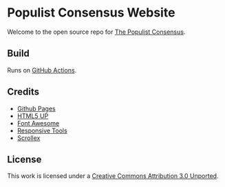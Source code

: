 # Populist Consensus Website

Welcome to the open source repo for [The Populist Consensus](https://www.populistconsensus.com).

## Build

Runs on [GitHub Actions](.github/workflows/static.yml).

## Credits

- [Github Pages](https://pages.github.com)
- [HTML5 UP](https://html5up.net)
- [Font Awesome](https://fontawesome.com)
- [Responsive Tools](https://ajlkn.github.io/responsive-tools)
- [Scrollex](https://ajlkn.github.io/jquery.scrollex)

## License

This work is licensed under a [Creative Commons Attribution 3.0 Unported](LICENSE).
